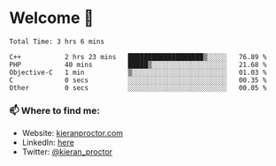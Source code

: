 # Welcome 🦘

<!--START_SECTION:waka-->

```text
Total Time: 3 hrs 6 mins

C++           2 hrs 23 mins   ███████████████████▒░░░░░   76.89 %
PHP           40 mins         █████▒░░░░░░░░░░░░░░░░░░░   21.68 %
Objective-C   1 min           ▒░░░░░░░░░░░░░░░░░░░░░░░░   01.03 %
C             0 secs          ░░░░░░░░░░░░░░░░░░░░░░░░░   00.35 %
Other         0 secs          ░░░░░░░░░░░░░░░░░░░░░░░░░   00.05 %
```

<!--END_SECTION:waka-->

### 📫 Where to find me:

-   Website: [kieranproctor.com](https://kieranproctor.com/)
-   LinkedIn: [here](https://www.linkedin.com/in/kieran-proctor-086b5a159/)
-   Twitter: [@kieran_proctor](https://twitter.com/kieran_proctor)
